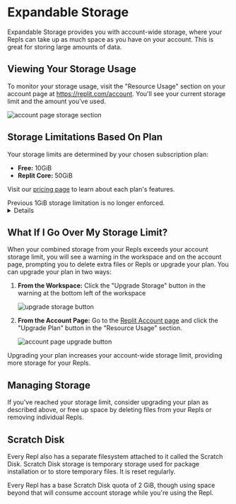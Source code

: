 # Expandable Storage

Expandable Storage provides you with account-wide storage, where your Repls can take up as much space as you have on your account. This is great for storing large amounts of data.

## Viewing Your Storage Usage

To monitor your storage usage, visit the "Resource Usage" section on your account page at https://replit.com/account. You'll see your current storage limit and the amount you've used.

![account page storage section](https://docimg.replit.com/images/programming-ide/workspace-features/expandable-storage/storage-usage.png)

## Storage Limitations Based On Plan

Your storage limits are determined by your chosen subscription plan:

- **Free:** 10GiB
- **Replit Core:** 50GiB

Visit our [pricing page](https://replit.com/pricing) to learn about each plan's features.

<summary>
  Previous 1GiB storage limitation is no longer enforced.

  <details>
    Storage limits are now account-wide. Each Repl can use any amount of your available account storage without the previous 1GiB restriction.
  </details>
</summary>

## What If I Go Over My Storage Limit?

When your combined storage from your Repls exceeds your account storage limit, you will see a warning in the workspace and on the account page, prompting you to delete extra files or Repls or upgrade your plan. You can upgrade your plan in two ways:

1. **From the Workspace:** Click the "Upgrade Storage" button in the warning at the bottom left of the workspace

   ![upgrade storage button](https://docimg.replit.com/images/programming-ide/workspace-features/expandable-storage/out-of-storage-warning.png)

2. **From the Account Page:** Go to the [Replit Account page](https://replit.com/account) and click the "Upgrade Plan" button in the "Resource Usage" section.

   ![account page upgrade button](https://docimg.replit.com/images/programming-ide/workspace-features/expandable-storage/upgrade-button.png)

Upgrading your plan increases your account-wide storage limit, providing more storage for your Repls.

## Managing Storage

If you've reached your storage limit, consider upgrading your plan as described above, or free up space by deleting files from your Repls or removing individual Repls.

## Scratch Disk
Every Repl also has a separate filesystem attached to it called the Scratch Disk. Scratch Disk storage is temporary storage used for package installation or to store temporary files. It is reset regularly. 
 
Every Repl has a base Scratch Disk quota of 2 GiB, though using space beyond that will consume account storage while you're using the Repl.